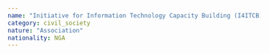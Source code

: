```yaml
---
name: "Initiative for Information Technology Capacity Building (I4ITCB) "
category: civil_society
nature: "Association"
nationality: NGA
---
```

    